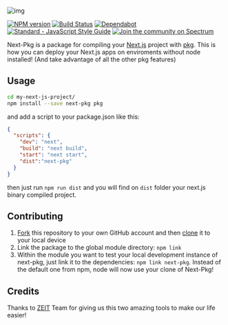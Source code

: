 ![img](https://imgur.com/tsfURMV.png)

[![NPM version](https://img.shields.io/npm/v/next-pkg.svg)](https://www.npmjs.com/package/next-pkg)
[![Build Status](https://travis-ci.org/fmiras/next-pkg.svg?branch=master)](https://travis-ci.org/fmiras/next-pkg)
[![Dependabot](https://badgen.net/badge/Dependabot/enabled/green?icon=dependabot)](https://dependabot.com/)
[![Standard - JavaScript Style Guide](https://img.shields.io/badge/code_style-standard-brightgreen.svg)](https://github.com/standard/standard)
[![Join the community on Spectrum](https://withspectrum.github.io/badge/badge.svg)](https://spectrum.chat/next-js)

Next-Pkg is a package for compiling your [Next.js](https://github.com/zeit/next.js) project with [pkg](https://github.com/zeit/pkg). This is how you can deploy your Next.js apps on enviroments without node installed! (And take advantage of all the other pkg features)

## Usage

```bash
cd my-next-js-project/
npm install --save next-pkg pkg
```

and add a script to your package.json like this:

```json
{
  "scripts": {
    "dev": "next",
    "build": "next build",
    "start": "next start",
    "dist":"next-pkg"
  }
}
```

then just run `npm run dist` and you will find on `dist` folder your next.js binary compiled project.

## Contributing

1. [Fork](https://help.github.com/articles/fork-a-repo/) this repository to your own GitHub account and then [clone](https://help.github.com/articles/cloning-a-repository/) it to your local device
2. Link the package to the global module directory: `npm link`
3. Within the module you want to test your local development instance of next-pkg, just link it to the dependencies: `npm link next-pkg`. Instead of the default one from npm, node will now use your clone of Next-Pkg!

## Credits

Thanks to [ZEIT](https://zeit.co) Team for giving us this two amazing tools to make our life easier!
